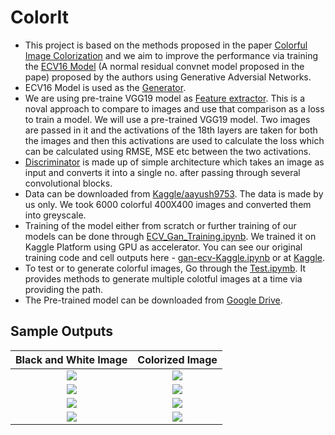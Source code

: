 # ColorIt
- This project is based on the methods proposed in the paper [Colorful Image Colorization](https://github.com/richzhang/colorization) and we aim to improve the performance via training the [ECV16 Model](https://github.com/richzhang/colorization/blob/master/colorizers/eccv16.py) (A normal residual convnet model proposed in the pape) proposed by the authors using Generative Adversial Networks. 
- ECV16 Model is used as the [Generator](https://github.com/aayush9753/ColorIt/blob/main/ECV_Generator.py).
- We are using pre-traine VGG19 model as  [Feature extractor](https://github.com/aayush9753/ColorIt/blob/main/Feature_extractor.py).
This is a noval approach to compare to images and use that comparison as a loss to train a model.
We will use a pre-trained VGG19 model. Two images are passed in it and the activations of the 18th layers are taken for both the images and then this activations are used to calculate the loss which can be calculated using RMSE, MSE etc between the two activations.
- [Discriminator](https://github.com/aayush9753/ColorIt/blob/main/Discriminator.py) is made up of simple architecture which takes an image as input and converts it into a single no. after passing through several convolutional blocks.
- Data can be downloaded from [Kaggle/aayush9753](https://www.kaggle.com/aayush9753/image-colorization-dataset). The data is made by us only. We took 6000 colorful 400X400 images and converted them into greyscale.
- Training of the model either from scratch or further training of our models can be done through [ECV_Gan_Training.ipynb](https://github.com/aayush9753/ColorIt/blob/main/ECV_Gan_Training.ipynb). We trained it on Kaggle Platform using GPU as accelerator. You can see our original training code and cell outputs here -  [gan-ecv-Kaggle.ipynb](https://github.com/aayush9753/ColorIt/blob/main/gan-ecv-Kaggle.ipynb) or at [Kaggle](https://www.kaggle.com/aayush9753/gan-for-image-colorization).
- To test or to generate colorful images, Go through the [Test.ipymb](https://github.com/aayush9753/ColorIt/blob/main/Test.ipynb). It provides methods to generate multiple colotful images at a time via providing the path.
- The Pre-trained model can be downloaded from [Google Drive](https://drive.google.com/drive/folders/153PYVwK_6knKPpDJMhi3onojJdCVUlk2?usp=sharing).

## Sample Outputs
Black and White Image             |  Colorized Image
:-------------------------:|:-------------------------:
![](https://github.com/aayush9753/ColorIt/blob/main/sample/11.jpg)  |  ![](https://github.com/aayush9753/ColorIt/blob/main/Outputs/multiple_Outputs/11.jpg)
![](https://github.com/aayush9753/ColorIt/blob/main/sample/7.jpg)  |  ![](https://github.com/aayush9753/ColorIt/blob/main/Outputs/multiple_Outputs/7.jpg)
![](https://github.com/aayush9753/ColorIt/blob/main/sample/10.jpg)  |  ![](https://github.com/aayush9753/ColorIt/blob/main/Outputs/multiple_Outputs/10.jpg)
![](https://github.com/aayush9753/ColorIt/blob/main/sample/9.jpg)  |  ![](https://github.com/aayush9753/ColorIt/blob/main/Outputs/multiple_Outputs/9.jpg)

